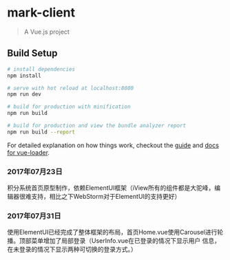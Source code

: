 # mark-client

> A Vue.js project

## Build Setup

``` bash
# install dependencies
npm install

# serve with hot reload at localhost:8080
npm run dev

# build for production with minification
npm run build

# build for production and view the bundle analyzer report
npm run build --report
```

For detailed explanation on how things work, checkout the [guide](http://vuejs-templates.github.io/webpack/) and [docs for vue-loader](http://vuejs.github.io/vue-loader).  

### 2017年07月23日  
积分系统首页原型制作，依赖ElementUI框架（iView所有的组件都是大驼峰，编辑器很难支持，相比之下WebStorm对于ElementUI的支持更好）

### 2017年07月31日  
使用ElementUI已经完成了整体框架的布局，首页Home.vue使用Carousel进行轮播。顶部菜单增加了局部登录（UserInfo.vue在已登录的情况下显示用户
信息，在未登录的情况下显示两种可切换的登录方式。）
